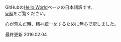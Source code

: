 GitHubの[Hello World](https://guides.github.com/activities/hello-world/)ページの日本語訳です。  
[wiki](https://github.com/ihcomega56/github-hello-world/wiki/Hello-World)をご覧ください。

心が荒んだ時、精神統一をするために無心で訳しました。

最終更新 2016.02.04
